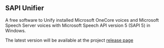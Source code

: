 ## SAPI Unifier

A free software to Unify installed Microsoft OneCore voices and Microsoft Speech Server voices with Microsoft Speech API version 5 (SAPI 5) in Windows.

The latest version will be available at the project [release page](https://github.com/Mahmood-Taghavi/SAPI_Unifier/releases) 
